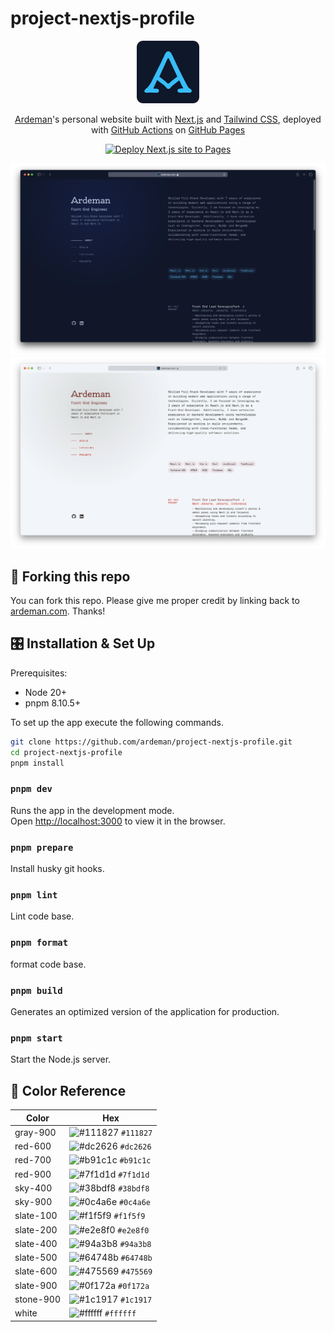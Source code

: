 # project-nextjs-profile

<div align="center">
  <img alt="Logo" src="https://raw.githubusercontent.com/ardeman/project-nextjs-profile/main/src/app/apple-touch-icon.png" width="100" />
</div>

<p align="center">
  <a href="https://ardeman.com/" target="_blank">Ardeman</a>'s personal website built with <a href="https://nextjs.org/" target="_blank">Next.js</a> and <a href="https://tailwindcss.com/" target="_blank">Tailwind CSS</a>, deployed with <a href="https://github.com/features/actions" target="_blank">GitHub Actions</a> on <a href="https://pages.github.com/" target="_blank">GitHub Pages</a>
</p>

<p align="center">
  <a href="https://github.com/ardeman/project-nextjs-profile/actions/workflows/nextjs.yml" target="_blank">
    <img src="https://github.com/ardeman/project-nextjs-profile/actions/workflows/nextjs.yml/badge.svg?branch=main" alt="Deploy Next.js site to Pages" />
  </a>
</p>

![demo-dark](https://raw.githubusercontent.com/ardeman/project-nextjs-profile/main/public/images/profile/demo-dark.png)
![demo-light](https://raw.githubusercontent.com/ardeman/project-nextjs-profile/main/public/images/profile/demo-light.png)

## 🍴 Forking this repo

You can fork this repo. Please give me proper credit by linking back to [ardeman.com](https://ardeman.com/). Thanks!

## 🎛️ Installation & Set Up

Prerequisites:

- Node 20+
- pnpm 8.10.5+

To set up the app execute the following commands.

```bash
git clone https://github.com/ardeman/project-nextjs-profile.git
cd project-nextjs-profile
pnpm install
```

### `pnpm dev`

Runs the app in the development mode.\
Open [http://localhost:3000](http://localhost:3000) to view it in the browser.

### `pnpm prepare`

Install husky git hooks.

### `pnpm lint`

Lint code base.

### `pnpm format`

format code base.

### `pnpm build`

Generates an optimized version of the application for production.

### `pnpm start`

Start the Node.js server.

## 🎨 Color Reference

| Color          | Hex                                                                |
| -------------- | ------------------------------------------------------------------ |
| gray-900       | ![#111827](https://via.placeholder.com/10/111827?text=+) `#111827` |
| red-600        | ![#dc2626](https://via.placeholder.com/10/dc2626?text=+) `#dc2626` |
| red-700        | ![#b91c1c](https://via.placeholder.com/10/b91c1c?text=+) `#b91c1c` |
| red-900        | ![#7f1d1d](https://via.placeholder.com/10/7f1d1d?text=+) `#7f1d1d` |
| sky-400        | ![#38bdf8](https://via.placeholder.com/10/38bdf8?text=+) `#38bdf8` |
| sky-900        | ![#0c4a6e](https://via.placeholder.com/10/0c4a6e?text=+) `#0c4a6e` |
| slate-100      | ![#f1f5f9](https://via.placeholder.com/10/f1f5f9?text=+) `#f1f5f9` |
| slate-200      | ![#e2e8f0](https://via.placeholder.com/10/e2e8f0?text=+) `#e2e8f0` |
| slate-400      | ![#94a3b8](https://via.placeholder.com/10/94a3b8?text=+) `#94a3b8` |
| slate-500      | ![#64748b](https://via.placeholder.com/10/64748b?text=+) `#64748b` |
| slate-600      | ![#475569](https://via.placeholder.com/10/475569?text=+) `#475569` |
| slate-900      | ![#0f172a](https://via.placeholder.com/10/0f172a?text=+) `#0f172a` |
| stone-900      | ![#1c1917](https://via.placeholder.com/10/1c1917?text=+) `#1c1917` |
| white          | ![#ffffff](https://via.placeholder.com/10/ffffff?text=+) `#ffffff` |
